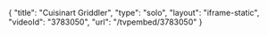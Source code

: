 {
    "title": "Cuisinart Griddler",
    "type": "solo",
    "layout": "iframe-static",
    "videoId": "3783050",
    "url": "\/tvpembed\/3783050"
}